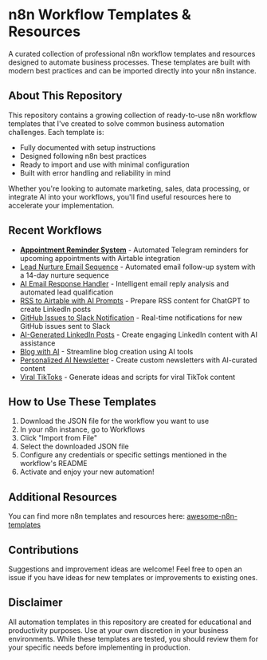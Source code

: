 # n8n Workflow Templates & Resources

A curated collection of professional n8n workflow templates and resources designed to automate business processes. These templates are built with modern best practices and can be imported directly into your n8n instance.

## About This Repository

This repository contains a growing collection of ready-to-use n8n workflow templates that I've created to solve common business automation challenges. Each template is:

- Fully documented with setup instructions
- Designed following n8n best practices
- Ready to import and use with minimal configuration
- Built with error handling and reliability in mind

Whether you're looking to automate marketing, sales, data processing, or integrate AI into your workflows, you'll find useful resources here to accelerate your implementation.

## Recent Workflows

- **[Appointment Reminder System](workflows/harmony-spine-appointment-reminder.json)** - Automated Telegram reminders for upcoming appointments with Airtable integration
- [Lead Nurture Email Sequence](lead-nurture-email-sequence/README.md) - Automated email follow-up system with a 14-day nurture sequence
- [AI Email Response Handler](ai-email-response-handler/README.md) - Intelligent email reply analysis and automated lead qualification
- [RSS to Airtable with AI Prompts](rss-to-airtable-ai-prompts/README.md) - Prepare RSS content for ChatGPT to create LinkedIn posts
- [GitHub Issues to Slack Notification](github-slack-workflow/README.md) - Real-time notifications for new GitHub issues sent to Slack
- [AI-Generated LinkedIn Posts](ai-linkedin-posts/README.md) - Create engaging LinkedIn content with AI assistance
- [Blog with AI](blog-with-ai/README.md) - Streamline blog creation using AI tools
- [Personalized AI Newsletter](ai-newsletter/README.md) - Create custom newsletters with AI-curated content
- [Viral TikToks](viral-tiktoks/README.md) - Generate ideas and scripts for viral TikTok content

## How to Use These Templates

1. Download the JSON file for the workflow you want to use
2. In your n8n instance, go to Workflows
3. Click "Import from File"
4. Select the downloaded JSON file
5. Configure any credentials or specific settings mentioned in the workflow's README
6. Activate and enjoy your new automation!

## Additional Resources

You can find more n8n templates and resources here: [awesome-n8n-templates](https://github.com/Kookylo/awesome-n8n-templates.git)

## Contributions

Suggestions and improvement ideas are welcome! Feel free to open an issue if you have ideas for new templates or improvements to existing ones.

## Disclaimer

All automation templates in this repository are created for educational and productivity purposes. Use at your own discretion in your business environments. While these templates are tested, you should review them for your specific needs before implementing in production.
